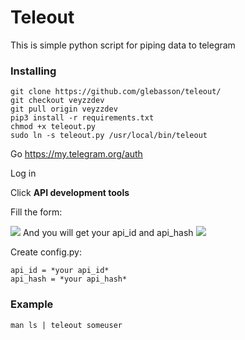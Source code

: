 # Teleout
This is simple python script for piping data to telegram


### Installing

```shell
git clone https://github.com/glebasson/teleout/
git checkout veyzzdev
git pull origin veyzzdev
pip3 install -r requirements.txt
chmod +x teleout.py
sudo ln -s teleout.py /usr/local/bin/teleout
```

Go https://my.telegram.org/auth

Log in

Click **API development tools**

Fill the form:

![](https://pp.userapi.com/c851232/v851232611/df867/ZrXJ-3_X348.jpg)
And you will get your api_id and api_hash
![](https://pp.userapi.com/c851232/v851232611/df88e/JYpwSVVvUpY.jpg)

Create config.py:
```shell
api_id = *your api_id*
api_hash = *your api_hash*
```

### Example 
```shell
man ls | teleout someuser
```
